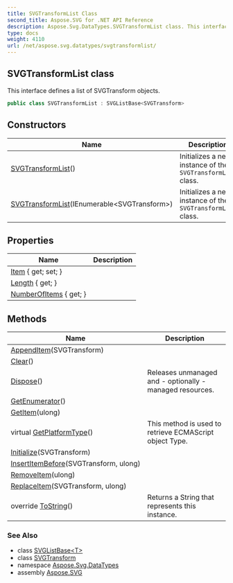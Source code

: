 ```yaml
---
title: SVGTransformList Class
second_title: Aspose.SVG for .NET API Reference
description: Aspose.Svg.DataTypes.SVGTransformList class. This interface defines a list of SVGTransform objects
type: docs
weight: 4110
url: /net/aspose.svg.datatypes/svgtransformlist/
---
```

## SVGTransformList class

This interface defines a list of SVGTransform objects.

```csharp
public class SVGTransformList : SVGListBase<SVGTransform>
```

## Constructors

| Name | Description |
| --- | --- |
| [SVGTransformList](svgtransformlist/#constructor)() | Initializes a new instance of the `SVGTransformList` class. |
| [SVGTransformList](svgtransformlist/#constructor_1)(IEnumerable&lt;SVGTransform&gt;) | Initializes a new instance of the `SVGTransformList` class. |

## Properties

| Name | Description |
| --- | --- |
| [Item](../../aspose.svg.collections/svglistbase-1/item/) { get; set; } |  |
| [Length](../../aspose.svg.collections/svglistbase-1/length/) { get; } |  |
| [NumberOfItems](../../aspose.svg.collections/svglistbase-1/numberofitems/) { get; } |  |

## Methods

| Name | Description |
| --- | --- |
| [AppendItem](../../aspose.svg.collections/svglistbase-1/appenditem/)(SVGTransform) |  |
| [Clear](../../aspose.svg.collections/svglistbase-1/clear/)() |  |
| [Dispose](../../aspose.svg.datatypes/svgvaluetype/dispose/)() | Releases unmanaged and - optionally - managed resources. |
| [GetEnumerator](../../aspose.svg.collections/svglistbase-1/getenumerator/)() |  |
| [GetItem](../../aspose.svg.collections/svglistbase-1/getitem/)(ulong) |  |
| virtual [GetPlatformType](../../aspose.svg.dom/domobject/getplatformtype/)() | This method is used to retrieve ECMAScript object Type. |
| [Initialize](../../aspose.svg.collections/svglistbase-1/initialize/)(SVGTransform) |  |
| [InsertItemBefore](../../aspose.svg.collections/svglistbase-1/insertitembefore/)(SVGTransform, ulong) |  |
| [RemoveItem](../../aspose.svg.collections/svglistbase-1/removeitem/)(ulong) |  |
| [ReplaceItem](../../aspose.svg.collections/svglistbase-1/replaceitem/)(SVGTransform, ulong) |  |
| override [ToString](../../aspose.svg.datatypes/svgtransformlist/tostring/)() | Returns a String that represents this instance. |

### See Also

* class [SVGListBase&lt;T&gt;](../../aspose.svg.collections/svglistbase-1/)
* class [SVGTransform](../svgtransform/)
* namespace [Aspose.Svg.DataTypes](../../aspose.svg.datatypes/)
* assembly [Aspose.SVG](../../)
